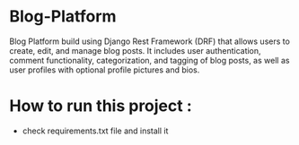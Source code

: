 # Blog-Platform
Blog Platform build using Django Rest Framework  (DRF) that allows users to create, edit, and manage blog posts. It includes user authentication, comment functionality, categorization, and tagging of blog posts, as well as user profiles with optional profile pictures and bios.

# How to run this project :
 - check requirements.txt file and install it




